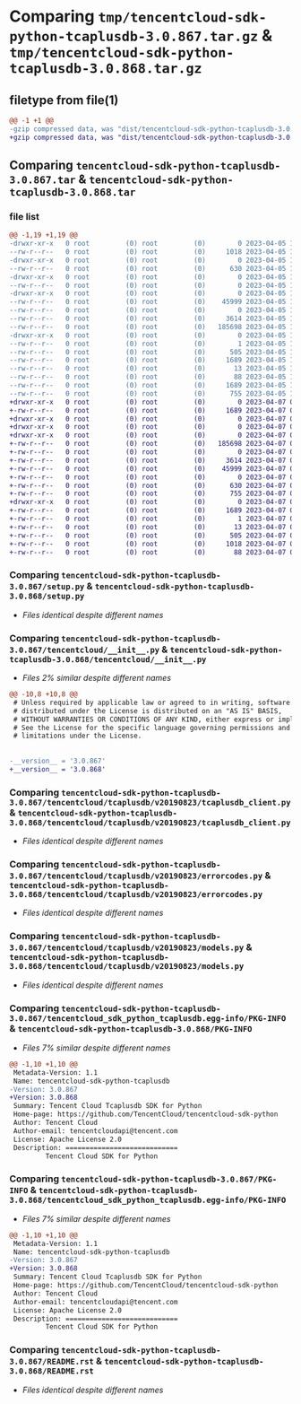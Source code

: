 # Comparing `tmp/tencentcloud-sdk-python-tcaplusdb-3.0.867.tar.gz` & `tmp/tencentcloud-sdk-python-tcaplusdb-3.0.868.tar.gz`

## filetype from file(1)

```diff
@@ -1 +1 @@
-gzip compressed data, was "dist/tencentcloud-sdk-python-tcaplusdb-3.0.867.tar", last modified: Wed Apr  5 16:49:42 2023, max compression
+gzip compressed data, was "dist/tencentcloud-sdk-python-tcaplusdb-3.0.868.tar", last modified: Fri Apr  7 00:56:58 2023, max compression
```

## Comparing `tencentcloud-sdk-python-tcaplusdb-3.0.867.tar` & `tencentcloud-sdk-python-tcaplusdb-3.0.868.tar`

### file list

```diff
@@ -1,19 +1,19 @@
-drwxr-xr-x   0 root         (0) root         (0)        0 2023-04-05 16:49:42.000000 tencentcloud-sdk-python-tcaplusdb-3.0.867/
--rw-r--r--   0 root         (0) root         (0)     1018 2023-04-05 16:49:42.000000 tencentcloud-sdk-python-tcaplusdb-3.0.867/setup.py
-drwxr-xr-x   0 root         (0) root         (0)        0 2023-04-05 16:49:42.000000 tencentcloud-sdk-python-tcaplusdb-3.0.867/tencentcloud/
--rw-r--r--   0 root         (0) root         (0)      630 2023-04-05 16:49:42.000000 tencentcloud-sdk-python-tcaplusdb-3.0.867/tencentcloud/__init__.py
-drwxr-xr-x   0 root         (0) root         (0)        0 2023-04-05 16:49:42.000000 tencentcloud-sdk-python-tcaplusdb-3.0.867/tencentcloud/tcaplusdb/
--rw-r--r--   0 root         (0) root         (0)        0 2023-04-05 16:49:42.000000 tencentcloud-sdk-python-tcaplusdb-3.0.867/tencentcloud/tcaplusdb/__init__.py
-drwxr-xr-x   0 root         (0) root         (0)        0 2023-04-05 16:49:42.000000 tencentcloud-sdk-python-tcaplusdb-3.0.867/tencentcloud/tcaplusdb/v20190823/
--rw-r--r--   0 root         (0) root         (0)    45999 2023-04-05 16:49:42.000000 tencentcloud-sdk-python-tcaplusdb-3.0.867/tencentcloud/tcaplusdb/v20190823/tcaplusdb_client.py
--rw-r--r--   0 root         (0) root         (0)        0 2023-04-05 16:49:42.000000 tencentcloud-sdk-python-tcaplusdb-3.0.867/tencentcloud/tcaplusdb/v20190823/__init__.py
--rw-r--r--   0 root         (0) root         (0)     3614 2023-04-05 16:49:42.000000 tencentcloud-sdk-python-tcaplusdb-3.0.867/tencentcloud/tcaplusdb/v20190823/errorcodes.py
--rw-r--r--   0 root         (0) root         (0)   185698 2023-04-05 16:49:42.000000 tencentcloud-sdk-python-tcaplusdb-3.0.867/tencentcloud/tcaplusdb/v20190823/models.py
-drwxr-xr-x   0 root         (0) root         (0)        0 2023-04-05 16:49:42.000000 tencentcloud-sdk-python-tcaplusdb-3.0.867/tencentcloud_sdk_python_tcaplusdb.egg-info/
--rw-r--r--   0 root         (0) root         (0)        1 2023-04-05 16:49:42.000000 tencentcloud-sdk-python-tcaplusdb-3.0.867/tencentcloud_sdk_python_tcaplusdb.egg-info/dependency_links.txt
--rw-r--r--   0 root         (0) root         (0)      505 2023-04-05 16:49:42.000000 tencentcloud-sdk-python-tcaplusdb-3.0.867/tencentcloud_sdk_python_tcaplusdb.egg-info/SOURCES.txt
--rw-r--r--   0 root         (0) root         (0)     1689 2023-04-05 16:49:42.000000 tencentcloud-sdk-python-tcaplusdb-3.0.867/tencentcloud_sdk_python_tcaplusdb.egg-info/PKG-INFO
--rw-r--r--   0 root         (0) root         (0)       13 2023-04-05 16:49:42.000000 tencentcloud-sdk-python-tcaplusdb-3.0.867/tencentcloud_sdk_python_tcaplusdb.egg-info/top_level.txt
--rw-r--r--   0 root         (0) root         (0)       88 2023-04-05 16:49:42.000000 tencentcloud-sdk-python-tcaplusdb-3.0.867/setup.cfg
--rw-r--r--   0 root         (0) root         (0)     1689 2023-04-05 16:49:42.000000 tencentcloud-sdk-python-tcaplusdb-3.0.867/PKG-INFO
--rw-r--r--   0 root         (0) root         (0)      755 2023-04-05 16:49:42.000000 tencentcloud-sdk-python-tcaplusdb-3.0.867/README.rst
+drwxr-xr-x   0 root         (0) root         (0)        0 2023-04-07 00:56:58.000000 tencentcloud-sdk-python-tcaplusdb-3.0.868/
+-rw-r--r--   0 root         (0) root         (0)     1689 2023-04-07 00:56:58.000000 tencentcloud-sdk-python-tcaplusdb-3.0.868/PKG-INFO
+drwxr-xr-x   0 root         (0) root         (0)        0 2023-04-07 00:56:58.000000 tencentcloud-sdk-python-tcaplusdb-3.0.868/tencentcloud/
+drwxr-xr-x   0 root         (0) root         (0)        0 2023-04-07 00:56:58.000000 tencentcloud-sdk-python-tcaplusdb-3.0.868/tencentcloud/tcaplusdb/
+drwxr-xr-x   0 root         (0) root         (0)        0 2023-04-07 00:56:58.000000 tencentcloud-sdk-python-tcaplusdb-3.0.868/tencentcloud/tcaplusdb/v20190823/
+-rw-r--r--   0 root         (0) root         (0)   185698 2023-04-07 00:56:58.000000 tencentcloud-sdk-python-tcaplusdb-3.0.868/tencentcloud/tcaplusdb/v20190823/models.py
+-rw-r--r--   0 root         (0) root         (0)        0 2023-04-07 00:56:58.000000 tencentcloud-sdk-python-tcaplusdb-3.0.868/tencentcloud/tcaplusdb/v20190823/__init__.py
+-rw-r--r--   0 root         (0) root         (0)     3614 2023-04-07 00:56:58.000000 tencentcloud-sdk-python-tcaplusdb-3.0.868/tencentcloud/tcaplusdb/v20190823/errorcodes.py
+-rw-r--r--   0 root         (0) root         (0)    45999 2023-04-07 00:56:58.000000 tencentcloud-sdk-python-tcaplusdb-3.0.868/tencentcloud/tcaplusdb/v20190823/tcaplusdb_client.py
+-rw-r--r--   0 root         (0) root         (0)        0 2023-04-07 00:56:58.000000 tencentcloud-sdk-python-tcaplusdb-3.0.868/tencentcloud/tcaplusdb/__init__.py
+-rw-r--r--   0 root         (0) root         (0)      630 2023-04-07 00:56:58.000000 tencentcloud-sdk-python-tcaplusdb-3.0.868/tencentcloud/__init__.py
+-rw-r--r--   0 root         (0) root         (0)      755 2023-04-07 00:56:58.000000 tencentcloud-sdk-python-tcaplusdb-3.0.868/README.rst
+drwxr-xr-x   0 root         (0) root         (0)        0 2023-04-07 00:56:58.000000 tencentcloud-sdk-python-tcaplusdb-3.0.868/tencentcloud_sdk_python_tcaplusdb.egg-info/
+-rw-r--r--   0 root         (0) root         (0)     1689 2023-04-07 00:56:58.000000 tencentcloud-sdk-python-tcaplusdb-3.0.868/tencentcloud_sdk_python_tcaplusdb.egg-info/PKG-INFO
+-rw-r--r--   0 root         (0) root         (0)        1 2023-04-07 00:56:58.000000 tencentcloud-sdk-python-tcaplusdb-3.0.868/tencentcloud_sdk_python_tcaplusdb.egg-info/dependency_links.txt
+-rw-r--r--   0 root         (0) root         (0)       13 2023-04-07 00:56:58.000000 tencentcloud-sdk-python-tcaplusdb-3.0.868/tencentcloud_sdk_python_tcaplusdb.egg-info/top_level.txt
+-rw-r--r--   0 root         (0) root         (0)      505 2023-04-07 00:56:58.000000 tencentcloud-sdk-python-tcaplusdb-3.0.868/tencentcloud_sdk_python_tcaplusdb.egg-info/SOURCES.txt
+-rw-r--r--   0 root         (0) root         (0)     1018 2023-04-07 00:56:58.000000 tencentcloud-sdk-python-tcaplusdb-3.0.868/setup.py
+-rw-r--r--   0 root         (0) root         (0)       88 2023-04-07 00:56:58.000000 tencentcloud-sdk-python-tcaplusdb-3.0.868/setup.cfg
```

### Comparing `tencentcloud-sdk-python-tcaplusdb-3.0.867/setup.py` & `tencentcloud-sdk-python-tcaplusdb-3.0.868/setup.py`

 * *Files identical despite different names*

### Comparing `tencentcloud-sdk-python-tcaplusdb-3.0.867/tencentcloud/__init__.py` & `tencentcloud-sdk-python-tcaplusdb-3.0.868/tencentcloud/__init__.py`

 * *Files 2% similar despite different names*

```diff
@@ -10,8 +10,8 @@
 # Unless required by applicable law or agreed to in writing, software
 # distributed under the License is distributed on an "AS IS" BASIS,
 # WITHOUT WARRANTIES OR CONDITIONS OF ANY KIND, either express or implied.
 # See the License for the specific language governing permissions and
 # limitations under the License.
 
 
-__version__ = '3.0.867'
+__version__ = '3.0.868'
```

### Comparing `tencentcloud-sdk-python-tcaplusdb-3.0.867/tencentcloud/tcaplusdb/v20190823/tcaplusdb_client.py` & `tencentcloud-sdk-python-tcaplusdb-3.0.868/tencentcloud/tcaplusdb/v20190823/tcaplusdb_client.py`

 * *Files identical despite different names*

### Comparing `tencentcloud-sdk-python-tcaplusdb-3.0.867/tencentcloud/tcaplusdb/v20190823/errorcodes.py` & `tencentcloud-sdk-python-tcaplusdb-3.0.868/tencentcloud/tcaplusdb/v20190823/errorcodes.py`

 * *Files identical despite different names*

### Comparing `tencentcloud-sdk-python-tcaplusdb-3.0.867/tencentcloud/tcaplusdb/v20190823/models.py` & `tencentcloud-sdk-python-tcaplusdb-3.0.868/tencentcloud/tcaplusdb/v20190823/models.py`

 * *Files identical despite different names*

### Comparing `tencentcloud-sdk-python-tcaplusdb-3.0.867/tencentcloud_sdk_python_tcaplusdb.egg-info/PKG-INFO` & `tencentcloud-sdk-python-tcaplusdb-3.0.868/PKG-INFO`

 * *Files 7% similar despite different names*

```diff
@@ -1,10 +1,10 @@
 Metadata-Version: 1.1
 Name: tencentcloud-sdk-python-tcaplusdb
-Version: 3.0.867
+Version: 3.0.868
 Summary: Tencent Cloud Tcaplusdb SDK for Python
 Home-page: https://github.com/TencentCloud/tencentcloud-sdk-python
 Author: Tencent Cloud
 Author-email: tencentcloudapi@tencent.com
 License: Apache License 2.0
 Description: ============================
         Tencent Cloud SDK for Python
```

### Comparing `tencentcloud-sdk-python-tcaplusdb-3.0.867/PKG-INFO` & `tencentcloud-sdk-python-tcaplusdb-3.0.868/tencentcloud_sdk_python_tcaplusdb.egg-info/PKG-INFO`

 * *Files 7% similar despite different names*

```diff
@@ -1,10 +1,10 @@
 Metadata-Version: 1.1
 Name: tencentcloud-sdk-python-tcaplusdb
-Version: 3.0.867
+Version: 3.0.868
 Summary: Tencent Cloud Tcaplusdb SDK for Python
 Home-page: https://github.com/TencentCloud/tencentcloud-sdk-python
 Author: Tencent Cloud
 Author-email: tencentcloudapi@tencent.com
 License: Apache License 2.0
 Description: ============================
         Tencent Cloud SDK for Python
```

### Comparing `tencentcloud-sdk-python-tcaplusdb-3.0.867/README.rst` & `tencentcloud-sdk-python-tcaplusdb-3.0.868/README.rst`

 * *Files identical despite different names*


